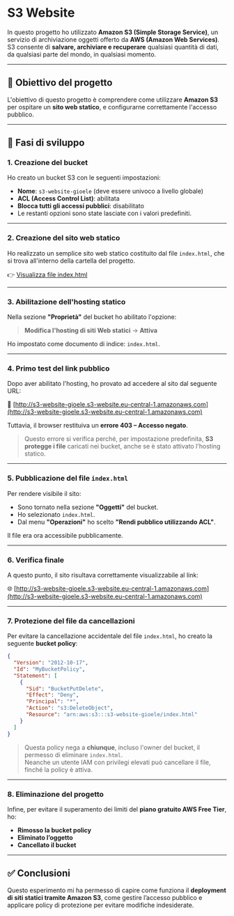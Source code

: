 
# S3 Website

In questo progetto ho utilizzato **Amazon S3 (Simple Storage Service)**, un servizio di archiviazione oggetti offerto da **AWS (Amazon Web Services)**.  
S3 consente di **salvare, archiviare e recuperare** qualsiasi quantità di dati, da qualsiasi parte del mondo, in qualsiasi momento.

---

## 🎯 Obiettivo del progetto

L'obiettivo di questo progetto è comprendere come utilizzare **Amazon S3** per ospitare un **sito web statico**, e configurarne correttamente l'accesso pubblico.

---

## 🔧 Fasi di sviluppo

### 1. Creazione del bucket

Ho creato un bucket S3 con le seguenti impostazioni:

- **Nome**: `s3-website-gioele` (deve essere univoco a livello globale)
- **ACL (Access Control List)**: abilitata
- **Blocca tutti gli accessi pubblici**: disabilitato  
- Le restanti opzioni sono state lasciate con i valori predefiniti.

---

### 2. Creazione del sito web statico

Ho realizzato un semplice sito web statico costituito dal file `index.html`, che si trova all'interno della cartella del progetto.

👉 [Visualizza file index.html](index.html)

---

### 3. Abilitazione dell'hosting statico

Nella sezione **"Proprietà"** del bucket ho abilitato l'opzione:

> **Modifica l'hosting di siti Web statici** → **Attiva**

Ho impostato come documento di indice: `index.html`.

---

### 4. Primo test del link pubblico

Dopo aver abilitato l'hosting, ho provato ad accedere al sito dal seguente URL:

🔗 [http://s3-website-gioele.s3-website.eu-central-1.amazonaws.com](http://s3-website-gioele.s3-website.eu-central-1.amazonaws.com)

Tuttavia, il browser restituiva un **errore 403 – Accesso negato**.

> Questo errore si verifica perché, per impostazione predefinita, **S3 protegge i file** caricati nei bucket, anche se è stato attivato l'hosting statico.

---

### 5. Pubblicazione del file `index.html`

Per rendere visibile il sito:

- Sono tornato nella sezione **"Oggetti"** del bucket.
- Ho selezionato `index.html`.
- Dal menu **"Operazioni"** ho scelto **"Rendi pubblico utilizzando ACL"**.

Il file era ora accessibile pubblicamente.

---

### 6. Verifica finale

A questo punto, il sito risultava correttamente visualizzabile al link:

🌐 [http://s3-website-gioele.s3-website.eu-central-1.amazonaws.com](http://s3-website-gioele.s3-website.eu-central-1.amazonaws.com)

---

### 7. Protezione del file da cancellazioni

Per evitare la cancellazione accidentale del file `index.html`, ho creato la seguente **bucket policy**:

```json
{
  "Version": "2012-10-17",
  "Id": "MyBucketPolicy",
  "Statement": [
    {
      "Sid": "BucketPutDelete",
      "Effect": "Deny",
      "Principal": "*",
      "Action": "s3:DeleteObject",
      "Resource": "arn:aws:s3:::s3-website-gioele/index.html"
    }
  ]
}
```

> Questa policy nega a **chiunque**, incluso l'owner del bucket, il permesso di eliminare `index.html`.  
> Neanche un utente IAM con privilegi elevati può cancellare il file, finché la policy è attiva.

---

### 8. Eliminazione del progetto

Infine, per evitare il superamento dei limiti del **piano gratuito AWS Free Tier**, ho:

- **Rimosso la bucket policy**
- **Eliminato l’oggetto**
- **Cancellato il bucket**

---

## ✅ Conclusioni

Questo esperimento mi ha permesso di capire come funziona il **deployment di siti statici tramite Amazon S3**, come gestire l’accesso pubblico e applicare policy di protezione per evitare modifiche indesiderate.
